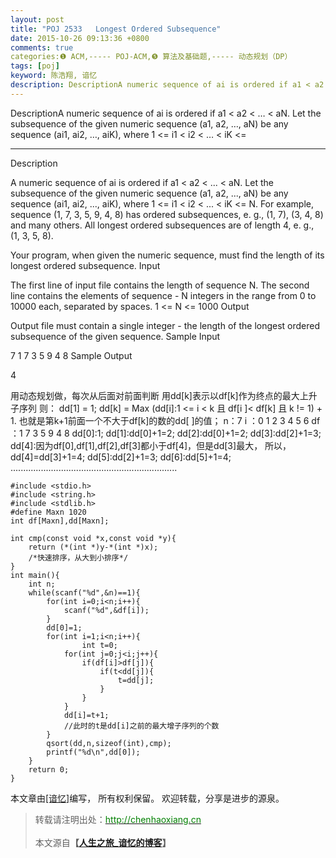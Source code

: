 ```yaml
---
layout: post
title: "POJ 2533   Longest Ordered Subsequence"
date: 2015-10-26 09:13:36 +0800
comments: true
categories:❶ ACM,----- POJ-ACM,❺ 算法及基础题,----- 动态规划（DP）
tags: [poj]
keyword: 陈浩翔, 谙忆
description: DescriptionA numeric sequence of ai is ordered if a1 < a2 < … < aN. Let the subsequence of the given numeric sequence (a1, a2, …, aN) be any sequence (ai1, ai2, …, aiK), where 1 <= i1 < i2 < … < iK <= 
---
```



DescriptionA numeric sequence of ai is ordered if a1 < a2 < … < aN. Let the subsequence of the given numeric sequence (a1, a2, …, aN) be any sequence (ai1, ai2, …, aiK), where 1 <= i1 < i2 < … < iK <=
<!-- more -->
----------

Description

A numeric sequence of ai is ordered if a1 < a2 < ... < aN. Let the subsequence of the given numeric sequence (a1, a2, ..., aN) be any sequence (ai1, ai2, ..., aiK), where 1 <= i1 < i2 < ... < iK <= N. For example, sequence (1, 7, 3, 5, 9, 4, 8) has ordered subsequences, e. g., (1, 7), (3, 4, 8) and many others. All longest ordered subsequences are of length 4, e. g., (1, 3, 5, 8).

Your program, when given the numeric sequence, must find the length of its longest ordered subsequence.
Input

The first line of input file contains the length of sequence N. The second line contains the elements of sequence - N integers in the range from 0 to 10000 each, separated by spaces. 1 <= N <= 1000
Output

Output file must contain a single integer - the length of the longest ordered subsequence of the given sequence.
Sample Input

7
1 7 3 5 9 4 8
Sample Output

4


用动态规划做，每次从后面对前面判断
用dd[k]表示以df[k]作为终点的最大上升子序列
则：
dd[1] = 1;
dd[k] = Max (dd[i]:1 <= i < k 且 df[i ]< df[k] 且 k != 1) + 1.
也就是第k+1前面一个不大于df[k]的数的dd[ ]的值；
n：7
i    ：0 1 2 3 4 5 6 
df ：1 7 3 5 9 4 8
dd[0]:1;
dd[1]:dd[0]+1=2;
dd[2]:dd[0]+1=2;
dd[3]:dd[2]+1=3;
dd[4]:因为df[0],df[1],df[2],df[3]都小于df[4]，但是dd[3]最大，
          所以，dd[4]=dd[3]+1=4;
dd[5]:dd[2]+1=3;
dd[6]:dd[5]+1=4;
..................................................................
```
#include <stdio.h>
#include <string.h>
#include <stdlib.h>
#define Maxn 1020
int df[Maxn],dd[Maxn];

int cmp(const void *x,const void *y){
    return (*(int *)y-*(int *)x);
    /*快速排序，从大到小排序*/
}
int main(){
    int n;
    while(scanf("%d",&n)==1){
        for(int i=0;i<n;i++){
            scanf("%d",&df[i]);
        }
        dd[0]=1;
        for(int i=1;i<n;i++){
                int t=0;
            for(int j=0;j<i;j++){
                if(df[i]>df[j]){
                    if(t<dd[j]){
                        t=dd[j];
                    }
                }
            }
            dd[i]=t+1;
            //此时的t是dd[i]之前的最大增子序列的个数
        }
        qsort(dd,n,sizeof(int),cmp);
        printf("%d\n",dd[0]);
    }
    return 0;
}

```

本文章由<a href="http://chenhaoxiang.cn/">[谙忆]</a>编写， 所有权利保留。 
欢迎转载，分享是进步的源泉。
<blockquote cite='陈浩翔'>
<p background-color='#D3D3D3'>转载请注明出处：<a href='http://chenhaoxiang.cn'><font color="green">http://chenhaoxiang.cn</font></a><br><br>
本文源自<strong>【<a href='http://chenhaoxiang.cn' target='_blank'>人生之旅_谙忆的博客</a>】</strong></p>
</blockquote>
